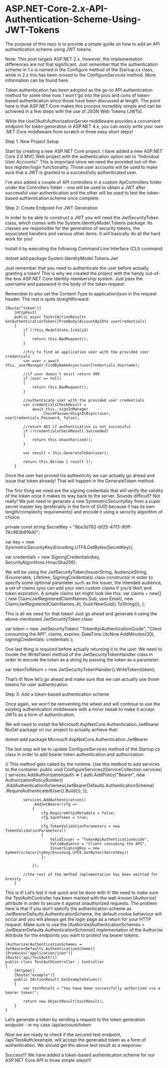 # ASP.NET-Core-2.x-API-Authentication-Scheme-Using-JWT-Tokens

The purpose of this repo is to provide a simple guide on how to add an API authentication scheme using JWT tokens.

Note: This post targets ASP.NET 2.x. However, the implementation differences are not that significant. Just remember that the authentication scheme in 1.x is named in the Configure method of the Startup.cs class, while in 2.x this has been moved to the ConfigureServices method. More information can be found here.

Token authentication has been adopted as the go-to API authentication method for some time now. I won’t go into the pros and cons of token-based authentication since those have been discussed at length. The point here is that ASP.NET Core makes this process incredibly simple and can be achieved in a few steps with the use of JSON Web Tokens (JWTs).

While the UseOAuthAuthorizationServer middleware provides a convenient endpoint for token generation in ASP.NET 4.x, you can easily write your own .NET Core middleware from scratch in three easy short steps!

Step 1: New Project Setup

Start by creating a new ASP.NET Core project. I have added a new ASP.NET Core 2.0 MVC Web project with the authentication option set to “Individual User Accounts”. This is important since we need the provided out-of-the-box register/login functionality. Those user accounts will be used to make sure that a JWT is granted to a successfully authenticated user.

I’ve also added a couple of API controllers in a custom ApiControllers folder under the Controllers folder - one will be used to obtain a JWT after successful user authentication and the other will be used to test the token-based authentication scheme once complete.

Step 2: Create Endpoint For JWT Generation

In order to be able to construct a JWT you will need the JwtSecurityToken class, which comes with the System.IdentityModel.Tokens package. Its classes are responsible for the generation of security tokens, the associated handlers and various other items. It will basically do all the hard work for you!

Install it by executing the following Command Line Interface (CLI) command:

dotnet add package System.IdentityModel.Tokens.Jwt

Just remember that you need to authenticate the user before actually granting a token! This is why we created the project with the handy out-of-the-box ASP.NET Core Identity membership system. Just pass the username and password in the body of the token request:

Remember to also set the Content-Type to application/json in the request header. The rest is quite straightforward:

	[Route("token")]
        [HttpPost]
        public async Task<IActionResult> GetAuthenticationToken([FromBody]AccountApiDto userCredentials)
        {
            if (!this.ModelState.IsValid)
            {
                return this.BadRequest();
            }

            //try to find an application user with the provided user credentials 
            var user = await this._userManager.FindByNameAsync(userCredentials.Username);

            //if user doesn't exist return 400
            if (user == null)
            {
                return this.BadRequest();
            }

            //authenticate user with the provided user credentials 
            var credentialsCheckResult =
                await this._signInManager
                    .CheckPasswordSignInAsync(user, userCredentials.Password, false);

            //return 401 if authentication is not successful
            if (!credentialsCheckResult.Succeeded)
            {
                return this.Unauthorized();
            }

            var result = this.GenerateToken(user);

            return this.Ok(new { result });
        }

Once the user has proved his authenticity we can actually go ahead and issue that token already! That will happen in the GenerateToken method.

The first thing we need are the signing credentials that will verify the validity of the token once it makes its way back to the server. Sounds difficult? Not really! We just need to generate a new SymmetricSecurityKey from a super secret master key (preferably in the form of GUID because it has its own length/complexity requirements) and encode it using a security algorithm of choice:

private const string SecretKey = "6be3d782-bf25-47f3-90ff-74c963b916d0";

var key = new SymmetricSecurityKey(Encoding.UTF8.GetBytes(SecretKey));

var credentials = new SigningCredentials(key, SecurityAlgorithms.HmacSha256);

We will be using the JwtSecurityToken(IssuerString, AudienceString, IEnumerable<Claim>, Lifetime, SigningCredentials) class constructor in order to specify some optional parameter such as the issuer, the intended audience, a set of claims (you can add your own custom claims if you’d like!) and token expiration. A simple claims set might look like this:
var claims = new[]
            {
                new Claim(JwtRegisteredClaimNames.Sub, user.Email),
                new Claim(JwtRegisteredClaimNames.Jti, Guid.NewGuid().ToString()),
            };

This is all we need for that token! Just go ahead and generate it using the above-mentioned JwtSecurityToken class:

var token = new JwtSecurityToken(
                "TokenApiAuthenticationGuide",
                "Client consuming the API",
                claims,
                expires: DateTime.UtcNow.AddMinutes(30),
                signingCredentials: credentials
            );

One last thing is required before actually returning it to the user. We need to invoke the WriteToken method of the JwtSecurityTokenHandler class in order to encode the token as a string by passing the token as a parameter:

var tokenToReturn = new JwtSecurityTokenHandler().WriteToken(token);

That’s it! Now let’s go ahead and make sure that we can actually use those tokens for user authentication.

Step 3: Add a token-based authentication scheme

Once again, we won’t be reinventing the wheel and will continue to use the existing authentication middleware with a minor tweak to make it accept JWTs as a form of authentication.

We will need to install the Microsoft.AspNetCore.Authentication.JwtBearer NuGet package on our project to actually achieve that:

dotnet add package Microsoft.AspNetCore.Authentication.JwtBearer

The last step will be to update ConfigureServices method of the Startup.cs class in order to add bearer token authentication and authorization:

 // This method gets called by the runtime. Use this method to add services to the container.
        public void ConfigureServices(IServiceCollection services)
        {
            services.AddAuthorization(auth =>
            {
                auth.AddPolicy("Bearer", new AuthorizationPolicyBuilder()
                    .AddAuthenticationSchemes(JwtBearerDefaults.AuthenticationScheme)
                    .RequireAuthenticatedUser().Build());
            });

            services.AddAuthentication()
                .AddJwtBearer(cfg =>
                {
                    cfg.RequireHttpsMetadata = false;
                    cfg.SaveToken = true;

                    cfg.TokenValidationParameters = new TokenValidationParameters()
                    {
                        ValidIssuer = "TokenApiAuthenticationGuide",
                        ValidAudience = "Client consuming the API",
                        IssuerSigningKey = new SymmetricSecurityKey(Encoding.UTF8.GetBytes(SecretKey))
                    };

                });
	
            //the rest of the method implementation has been omitted for brevity
        }

This is it! Let’s test it real quick and be done with it! We need to make sure the TestAuthController has been marked with the well-known [Authorize] attribute in order to secure it against unauthorized requests. The problem here is that if you don’t specify the authentication scheme as JwtBearerDefaults.AuthenticationScheme, the default cookie behaviour will occur and you will always get the login page as a return for your HTTP request. Make sure to use the [Authorize(AuthenticationSchemes = JwtBearerDefaults.AuthenticationScheme)] implementation of the Authorize Attribute for the endpoints you want to protect via bearer tokens.

    [Authorize(AuthenticationSchemes = JwtBearerDefaults.AuthenticationScheme)]
    [Produces("application/json")]
    [Route("api/TestAuth")]
    public class TestAuthController : Controller
    {
        [HttpGet]
        [Route("example")]
        public IActionResult GetExampleValues()
        {
            var testResult = "You have been successfully authorized via a bearer token!";

            return new ObjectResult(testResult);
        }
    }

Let’s generate a token by sending a request to the token generation endpoint - in my case /api/account/token:

Now we are ready to check if the secured test endpoint, /api/TestAuth/example, will accept the generated token as a form of authentication. We should get the above test result as a response:

Success!!! We have added a token-based authentication scheme for our ASP.NET Core API in three simple steps!!!
